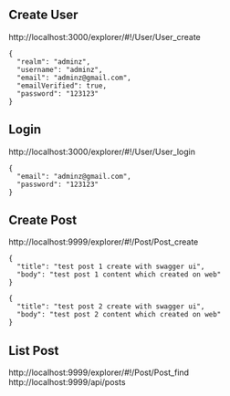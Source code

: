 ## Create User

http://localhost:3000/explorer/#!/User/User_create

```
{
  "realm": "adminz",
  "username": "adminz",
  "email": "adminz@gmail.com",
  "emailVerified": true,
  "password": "123123"
}
```

## Login

http://localhost:3000/explorer/#!/User/User_login

```
{
  "email": "adminz@gmail.com",
  "password": "123123"
}
```

## Create Post

http://localhost:9999/explorer/#!/Post/Post_create

```
{
  "title": "test post 1 create with swagger ui",
  "body": "test post 1 content which created on web"
}
```

```
{
  "title": "test post 2 create with swagger ui",
  "body": "test post 2 content which created on web"
}
```

## List Post

http://localhost:9999/explorer/#!/Post/Post_find
http://localhost:9999/api/posts
